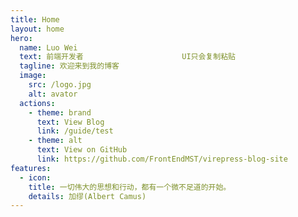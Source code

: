 ```yaml
---
title: Home
layout: home
hero:
  name: Luo Wei
  text: 前端开发者                      UI只会复制粘贴
  tagline: 欢迎来到我的博客                                                         我会在这里将我的学习过程进行记录并分享
  image:
    src: /logo.jpg
    alt: avator
  actions:
    - theme: brand
      text: View Blog
      link: /guide/test
    - theme: alt
      text: View on GitHub
      link: https://github.com/FrontEndMST/virepress-blog-site
features:
  - icon:
    title: 一切伟大的思想和行动，都有一个微不足道的开始。
    details: 加缪(Albert Camus)
---
```

